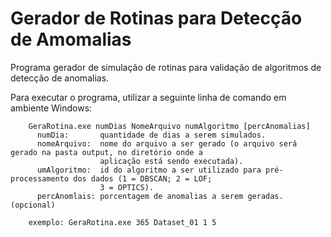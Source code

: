 # Gerador de Rotinas para Detecção de Amomalias

Programa gerador de simulação de rotinas para validação de algoritmos de detecção de anomalias.

Para executar o programa, utilizar a seguinte linha de comando em ambiente Windows:

        GeraRotina.exe numDias NomeArquivo numAlgoritmo [percAnomalias]
          numDia:       quantidade de dias a serem simulados.
          nomeArquivo:  nome do arquivo a ser gerado (o arquivo será gerado na pasta output, no diretório onde a 
                        aplicação está sendo executada).
          umAlgoritmo:  id do algoritmo a ser utilizado para pré-processamento dos dados (1 = DBSCAN; 2 = LOF; 
                        3 = OPTICS).
          percAnomlais: porcentagem de anomalias a serem geradas.(opcional)
          
        exemplo: GeraRotina.exe 365 Dataset_01 1 5
